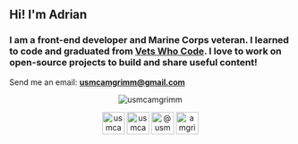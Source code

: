 ## Hi! I'm Adrian
### I am a front-end developer and Marine Corps veteran. I learned to code and graduated from [Vets Who Code](www.vetswhocode.io).  I love to work on open-source projects to build and share useful content!

Send me an email: **usmcamgrimm@gmail.com**

<p align="center"><img src=https://github-readme-stats.vercel.app/api?username=usmcamgrimm&show_icons=true alt=usmcamgrimm /> </p>

<p align="center">
<a href=https://codepen.io/usmcamgrimm target="blank"><img align="center" src=https://cdn.jsdelivr.net/npm/simple-icons@3.0.1/icons/codepen.svg alt="usmcamgrimm" height="40" width="40" /></a>
<a href=https://dev.to/usmcamgrimm target="blank"><img align="center" src=https://cdn.jsdelivr.net/npm/simple-icons@3.0.1/icons/dev-dot-to.svg alt="usmcamgrimm" height="40" width="40" /></a>
<a href=https://twitter.com/@usmcamgrimm target="blank"><img align="center" src=https://cdn.jsdelivr.net/npm/simple-icons@3.0.1/icons/twitter.svg alt="@usmcamgrimm" height="40" width="40" /></a>
<a href=https://linkedin.com/in/amgrimm target="blank"><img align="center" src=https://cdn.jsdelivr.net/npm/simple-icons@3.0.1/icons/linkedin.svg alt="amgrimm" height="40" width="40" /></a>
</p>

